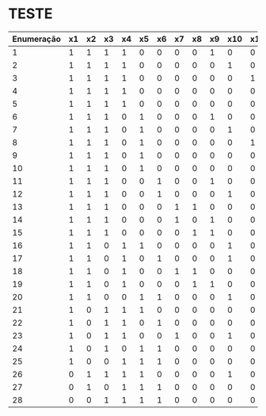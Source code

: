 # TESTE


Enumeração | x1 | x2 | x3 | x4 | x5 | x6 | x7 | x8 | x9 | x10 | x11 | x12 | x13 | x14 | x15 | x16 | x17 | x18 | x19 | x20 | Valor | Peso
-----------|----|----|----|----|----|----|----|----|----|-----|-----|-----|-----|-----|-----|-----|-----|-----|-----|-----|-------|------
1 		   | 1  | 1  | 1  | 1  | 0  | 0  | 0  | 0  | 1  | 0   | 0   | 0   | 0   | 0   | 0   | 0   | 0   | 0   | 0   | 0   | 1018  | 983
2          | 1  | 1  | 1  | 1  | 0  | 0  | 0  | 0  | 0  | 1   | 0   | 0   | 0   | 0   | 0   | 0   | 0   | 0   | 0   | 0   | 972   | 938
3          | 1  | 1  | 1  | 1  | 0  | 0  | 0  | 0  | 0  | 0   | 1   | 0   | 0   | 0   | 0   | 0   | 0   | 0   | 0   | 0   | 995   | 963
4          | 1  | 1  | 1  | 1  | 0  | 0  | 0  | 0  | 0  | 0   | 0   | 0   | 1   | 0   | 0   | 0   | 0   | 0   | 0   | 0   | 1009  | 978
5          | 1  | 1  | 1  | 1  | 0  | 0  | 0  | 0  | 0  | 0   | 0   | 0   | 0   | 0   | 0   | 0   | 0   | 0   | 0   | 0   | 866   | 833
6          | 1  | 1  | 1  | 0  | 1  | 0  | 0  | 0  | 1  | 0   | 0   | 0   | 0   | 0   | 0   | 0   | 0   | 0   | 0   | 0   | 1027  | 993
7          | 1  | 1  | 1  | 0  | 1  | 0  | 0  | 0  | 0  | 1   | 0   | 0   | 0   | 0   | 0   | 0   | 0   | 0   | 0   | 0   | 981   | 948
8          | 1  | 1  | 1  | 0  | 1  | 0  | 0  | 0  | 0  | 0   | 1   | 0   | 0   | 0   | 0   | 0   | 0   | 0   | 0   | 0   | 1004  | 973
9          | 1  | 1  | 1  | 0  | 1  | 0  | 0  | 0  | 0  | 0   | 0   | 0   | 1   | 0   | 0   | 0   | 0   | 0   | 0   | 0   | 1018  | 988
10         | 1  | 1  | 1  | 0  | 1  | 0  | 0  | 0  | 0  | 0   | 0   | 0   | 0   | 0   | 0   | 0   | 0   | 0   | 0   | 0   | 875   | 843
11         | 1  | 1  | 1  | 0  | 0  | 1  | 0  | 0  | 1  | 0   | 0   | 0   | 0   | 0   | 0   | 0   | 0   | 0   | 0   | 0   | 1030  | 998
12         | 1  | 1  | 1  | 0  | 0  | 1  | 0  | 0  | 0  | 1   | 0   | 0   | 0   | 0   | 0   | 0   | 0   | 0   | 0   | 0   | 984   | 953
13         | 1  | 1  | 1  | 0  | 0  | 0  | 1  | 1  | 0  | 0   | 0   | 0   | 0   | 0   | 0   | 0   | 0   | 0   | 0   | 0   | 1000  | 968
14         | 1  | 1  | 1  | 0  | 0  | 0  | 1  | 0  | 1  | 0   | 0   | 0   | 0   | 0   | 0   | 0   | 0   | 0   | 0   | 0   | 979   | 948
15         | 1  | 1  | 1  | 0  | 0  | 0  | 0  | 1  | 1  | 0   | 0   | 0   | 0   | 0   | 0   | 0   | 0   | 0   | 0   | 0   | 938   | 908
16         | 1  | 1  | 0  | 1  | 1  | 0  | 0  | 0  | 0  | 1   | 0   | 0   | 0   | 0   | 0   | 0   | 0   | 0   | 0   | 0   | 993   | 961
17         | 1  | 1  | 0  | 1  | 0  | 1  | 0  | 0  | 0  | 1   | 0   | 0   | 0   | 0   | 0   | 0   | 0   | 0   | 0   | 0   | 996   | 966
18         | 1  | 1  | 0  | 1  | 0  | 0  | 1  | 1  | 0  | 0   | 0   | 0   | 0   | 0   | 0   | 0   | 0   | 0   | 0   | 0   | 1012  | 981
19         | 1  | 1  | 0  | 1  | 0  | 0  | 0  | 1  | 1  | 0   | 0   | 0   | 0   | 0   | 0   | 0   | 0   | 0   | 0   | 0   | 950   | 921
20         | 1  | 1  | 0  | 0  | 1  | 1  | 0  | 0  | 0  | 1   | 0   | 0   | 0   | 0   | 0   | 0   | 0   | 0   | 0   | 0   | 1005  | 976
21         | 1  | 0  | 1  | 1  | 1  | 0  | 0  | 0  | 0  | 0   | 0   | 0   | 0   | 0   | 0   | 0   | 0   | 0   | 0   | 0   | 974   | 940
22         | 1  | 0  | 1  | 1  | 0  | 1  | 0  | 0  | 0  | 0   | 0   | 0   | 0   | 0   | 0   | 0   | 0   | 0   | 0   | 0   | 977   | 945
23         | 1  | 0  | 1  | 1  | 0  | 0  | 1  | 0  | 0  | 1   | 0   | 0   | 0   | 0   | 0   | 0   | 0   | 0   | 0   | 0   | `1032`  | 1000
24         | 1  | 0  | 1  | 0  | 1  | 1  | 0  | 0  | 0  | 0   | 0   | 0   | 0   | 0   | 0   | 0   | 0   | 0   | 0   | 0   | 986   | 955
25         | 1  | 0  | 0  | 1  | 1  | 1  | 0  | 0  | 0  | 0   | 0   | 0   | 0   | 0   | 0   | 0   | 0   | 0   | 0   | 0   | 998   | 968
26         | 0  | 1  | 1  | 1  | 1  | 0  | 0  | 0  | 0  | 1   | 0   | 0   | 0   | 0   | 0   | 0   | 0   | 0   | 0   | 0   | 1016  | 985
27         | 0  | 1  | 0  | 1  | 1  | 1  | 0  | 0  | 0  | 0   | 0   | 0   | 0   | 0   | 0   | 0   | 0   | 0   | 0   | 0   | 934   | 908
28         | 0  | 0  | 1  | 1  | 1  | 1  | 0  | 0  | 0  | 0   | 0   | 0   | 0   | 0   | 0   | 0   | 0   | 0   | 0   | 0   | 1021  | 992

